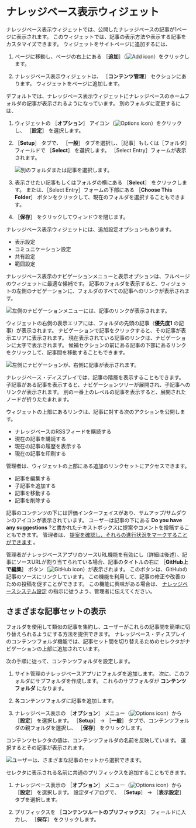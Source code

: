 # ナレッジベース表示ウィジェット

ナレッジベース表示ウィジェットでは、公開したナレッジベースの記事が1ページに表示されます。 このウィジェットでは、記事の表示方法や表示する記事をカスタマイズできます。 ウィジェットをサイトページに追加するには、

1. ページに移動し、ページの右上にある ［**追加**］（![Add icon](../../images/icon-add.png)）をクリックします。

1. ナレッジベース表示ウィジェットは、 ［**コンテンツ管理**］ セクションにあります。 ウィジェットをページに追加します。

デフォルトでは、ナレッジベース表示ウィジェットにナレッジベースのホームフォルダの記事が表示されるようになっています。 別のフォルダに変更するには、

1. ウィジェットの ［**オプション**］ アイコン（![Options icon](../../images/icon-options.png)）をクリックし、 ［**設定**］ を選択します。

1. ［**Setup**］ タブで、 ［**一般**］ タブを選択し、［記事］もしくは［フォルダ］フィールドで ［**Select**］ を選択します。 ［Select Entry］フォームが表示されます。

    ![別のフォルダまたは記事を選択します。](./knowledge-base-display-widget/images/03.png)

1. 表示させたい記事もしくはフォルダの横にある ［**Select**］ をクリックします。 または、［Select Entry］フォームの下部にある ［**Choose This Folder**］ ボタンをクリックして、現在のフォルダを選択することもできます。

1. ［**保存**］ をクリックしてウィンドウを閉じます。

ナレッジベース表示ウィジェットには、追加設定オプションもあります。

* 表示設定
* コミュニケーション設定
* 共有設定
* 範囲設定

ナレッジベース表示のナビゲーションメニューと表示オプションは、フルページのウィジェットに最適な候補です。 記事のフォルダを表示すると、ウィジェットの左側のナビゲーションに、フォルダのすべての記事へのリンクが表示されます。

![左側のナビゲーションメニューには、記事のリンクが表示されます。](./knowledge-base-display-widget/images/05.png)

ウィジェットの右側の表示エリアには、フォルダの先頭の記事（**優先度1** の記事）が表示されます。 ナビゲーションで記事をクリックすると、その記事が表示エリアに表示されます。 現在表示されている記事のリンクは、ナビゲーションに太字で表示されます。 候補セクションの前にある記事の下部にあるリンクをクリックして、記事間を移動することもできます。

![左側にナビゲーションが、右側に記事が表示されます。](./knowledge-base-display-widget/images/04.png)

ナレッジベース・ディスプレイでは、記事の階層を表示することもできます。 子記事がある記事を表示すると、ナビゲーションツリーが展開され、子記事へのリンクが表示されます。 別の一番上のレベルの記事を表示すると、展開されたノードが折りたたまれます。

ウィジェットの上部にあるリンクは、記事に対する次のアクションを公開します。

* ナレッジベースのRSSフィードを購読する
* 現在の記事を購読する
* 現在の記事の履歴を表示する
* 現在の記事を印刷する

管理者は、ウィジェットの上部にある追加のリンクセットにアクセスできます。

* 記事を編集する
* 子記事を追加する
* 記事を移動する
* 記事を削除する

記事のコンテンツの下には評価インターフェイスがあり、サムアップ/サムダウンのアイコンが表示されています。 ユーザーは記事の下にある **Do you have any suggestions** ?と書かれたテキストボックスに提案やコメントを投稿することもできます。 管理者は、 [提案を確認し、それらの進行状況をマークすることができます](responding-to-knowledge-base-feedback.md) 。

管理者がナレッジベースアプリのソースURL機能を有効にし（詳細は後述）、記事にソースURLが割り当てられている場合、記事のタイトルの右に ［**GitHub上で編集**］ ボタン（![GitHub icon](./knowledge-base-display-widget/images/06.png)）が表示されます。 このボタンは、GitHubの記事のソースにリンクしています。 この機能を利用して、記事の修正や改善のための投稿を促すことができます。 この機能に興味がある場合は、 [ナレッジベースシステム設定](knowledge-base-system-settings.md) の指示に従うよう、管理者に伝えてください。

<a name="さまざまな記事セットの表示" />

## さまざまな記事セットの表示

フォルダを使用して類似の記事を集約し、ユーザーがこれらの記事間を簡単に切り替えられるようにする方法を提供できます。 ナレッジベース・ディスプレイのコンテンツフォルダ機能では、記事セット間を切り替えるためのセレクタがナビゲーションの上部に追加されています。

次の手順に従って、コンテンツフォルダを設定します。

1. サイト管理のナレッジベースアプリにフォルダを追加します。 次に、このフォルダにサブフォルダを作成します。 これらのサブフォルダが **コンテンツフォルダ** になります。

1. 各コンテンツフォルダに記事を追加します。

1. ナレッジベース表示の ［**オプション**］ メニュー（![Options icon](../../images/icon-options.png)）から ［**設定**］ を選択します。 ［**Setup**］ &rarr; ［**一般**］ タブで、コンテンツフォルダの親フォルダを選択し、 ［**保存**］ をクリックします。

コンテンツセレクタの値は、コンテンツフォルダの名前を反映しています。 選択するとその記事が表示されます。

![ユーザーは、さまざまな記事のセットから選択できます。](./knowledge-base-display-widget/images/05.png)

セレクタに表示される名前に共通のプリフィックスを追加することもできます。

1. ナレッジベース表示の ［**オプション**］ メニュー（![Options icon](../../images/icon-options.png)）から ［**設定**］ を選択します。 設定ダイアログで、 ［**Setup**］ &rarr; ［**表示設定**］ タブを選択します。

1. プリフィックスを ［**コンテンツルートのプリフィックス**］ フィールドに入力し、 ［**保存**］ をクリックします。
